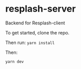 # resplash-server
Backend for Resplash-client

To get started, clone the repo.

Then run:
``` yarn install ```

Then:

``` yarn dev ```